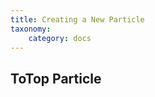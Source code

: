 ```yaml
---
title: Creating a New Particle
taxonomy:
    category: docs
---
```





ToTop Particle
-------------

